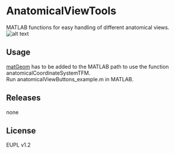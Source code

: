 # AnatomicalViewTools
MATLAB functions for easy handling of different anatomical views.
![alt text](https://user-images.githubusercontent.com/43516130/74472057-95e90900-4ea1-11ea-95a8-72c18e85822d.png)

## Usage 
[matGeom](https://github.com/mattools/matGeom) has to be added to the MATLAB path to use the function anatomicalCoordinateSystemTFM.<br/>
Run anatomicalViewButtons_example.m in MATLAB.

## Releases
none

## License
EUPL v1.2